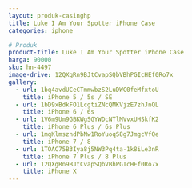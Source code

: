 ```yaml
---
layout: produk-casinghp
title: Luke I Am Your Spotter iPhone Case
categories: iphone

# Produk
product-title: Luke I Am Your Spotter iPhone Case
harga: 90000
sku: hn-4497
image-drive: 12QXgRn9BJtCvapSQbVBhPGIcHEf0Ro7x
gallery:
  - url: 1bq4avdUCeCTmmwbzS2LuDWC0feMfxtoU
    title: iPhone 5 / 5s / SE
  - url: 1bD9xBdkFO1LcgtiZNcQMKVjzE7zhJnQL
    title: iPhone 6 / 6s
  - url: 1V6m9Um9GBKWgSGYWDcNTlMVvxUHSkfK2
    title: iPhone 6 Plus / 6s Plus
  - url: 1mqKlmszndPbNw1RoYuoqS8g7JmgcVfQe
    title: iPhone 7 / 8
  - url: 1TOAC75B3Iya8j5NW3Pq4ta-1k8iLe3nR
    title: iPhone 7 Plus / 8 Plus
  - url: 12QXgRn9BJtCvapSQbVBhPGIcHEf0Ro7x
    title: iPhone X
---
```

